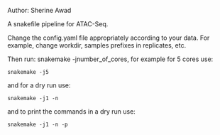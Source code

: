 Author: Sherine Awad 

A snakefile pipeline for ATAC-Seq.

Change the config.yaml file appropriately according to your data. 
For example, change workdir, samples prefixes in replicates, etc. 

Then run: snakemake -jnumber_of_cores, for example for 5 cores use:

    snakemake -j5 

and for a dry run use: 

    snakemake -j1 -n 


and to print the commands in a dry run use:

    snakemake -j1 -n -p 

